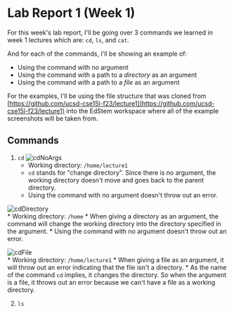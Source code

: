 # Lab Report 1 (Week 1)  
For this week's lab report, I'll be going over 3 commands we learned in week 1 lectures which are: ```cd```, ```ls```, and ```cat```.  

And for each of the commands, I'll be showing an example of:  
* Using the command with *no* argument
* Using the command with a path to a *directory* as an argument
* Using the command with a path to a *file* as an argument

For the examples, I'll be using the file structure that was cloned from [https://github.com/ucsd-cse15l-f23/lecture1](https://github.com/ucsd-cse15l-f23/lecture1) into the EdStem workspace where all of the example screenshots will be taken from.  

## Commands
1. ```cd```
![cdNoArgs](https://github.com/TamSaputra/cse15l-lab-reports/assets/112127930/b7531845-a632-4a3c-be9c-da86be0b667e)
    * Working directory: ```/home/lecture1```
    * ```cd``` stands for "change directory". Since there is no argument, the working directory doesn't move and goes back to the parent directory.
    * Using the command with no argument doesn't throw out an error.
  
![cdDirectory](https://github.com/TamSaputra/cse15l-lab-reports/assets/112127930/8da23ee1-0972-4ea0-9935-8f4bca6c6d81)  
    * Working directory: ```/home```
    * When giving a directory as an argument, the command will change the working directory into the directory specified in the argument.
    * Using the command with no argument doesn't throw out an error.
  
![cdFile](https://github.com/TamSaputra/cse15l-lab-reports/assets/112127930/668e0343-c386-433e-bda9-0b626fd3ee60)  
    * Working directory: ```/home/lecture1```
    * When giving a file as an argument, it will throw out an error indicating that the file isn't a directory.
    * As the name of the command ```cd``` implies, it changes the directory. So when the argument is a file, it throws out an error because we can't have a file as a working directory.

2. ```ls```
